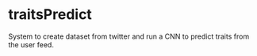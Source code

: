 # traitsPredict
System to create dataset from twitter and run a CNN to predict traits from the user feed.
